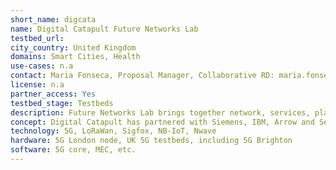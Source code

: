 ```yaml
---
short_name: digcata
name: Digital Catapult Future Networks Lab
testbed_url: 
city_country: United Kingdom
domains: Smart Cities, Health
use-cases: n.a
contact: Maria Fonseca, Proposal Manager, Collaborative RD: maria.fonseca at digicatapult.org.uk
license: n.a
partner_access: Yes
testbed_stage: Testbeds
description: Future Networks Lab brings together network, services, platform, and solutions providers in a technology-neutral space to experiment with IoT and 5G technologies. The network has enabled over 700 innovators to experiment with IoT technologies, leading to new products and services being brought to market in the UK and abroad.
concept: Digital Catapult has partnered with Siemens, IBM, Arrow and Servicenow to support the UK’s dedicated facility for leading edge network technologies: the Future Networks Lab. Alongside some of this industry’s leading players, we are helping companies of all sizes access the latest networks technologies, development opportunities and advice for practical adoption, all to help de-risk innovation and show how these technologies can be rolled out in practice, not just in theory.
technology: 5G, LoRaWan, Sigfox, NB-IoT, Nwave
hardware: 5G London node, UK 5G testbeds, including 5G Brighton
software: 5G core, MEC, etc.
---
```

